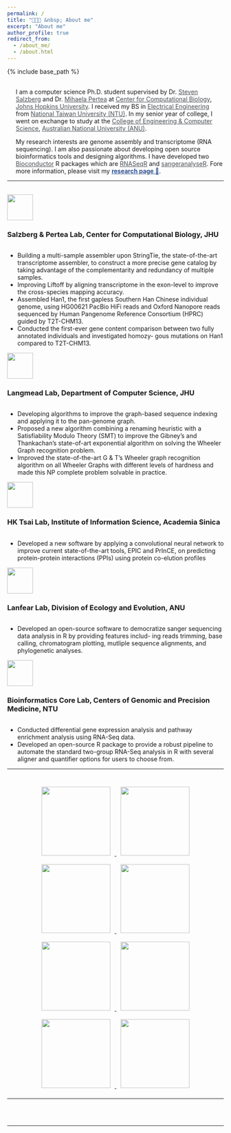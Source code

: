 ```yaml
---
permalink: /
title: "🧑🏻‍💻 &nbsp; About me"
excerpt: "About me"
author_profile: true
redirect_from:
  - /about_me/
  - /about.html
---
```

{% include base_path %}

<div style="margin-left:20px; margin-top:30px; pointer-events: all;
z-index:100;">
  <p>
    I am a computer science Ph.D. student supervised by Dr. <a target="_blank"  href="https://scholar.google.com/citations?user=sUVeH-4AAAAJ&hl=en" style="color:#4A4F53">Steven Salzberg</a> and Dr. <a target="_blank"  href="https://scholar.google.com/citations?user=fKjqGyEAAAAJ&hl=en" style="color:#4A4F53">Mihaela Pertea</a> at <a target="_blank"  href="https://ccb.jhu.edu" style="color:#4A4F53">Center for Computational Biology</a>, <a target="_blank"  href="https://www.jhu.edu" style="color:#4A4F53">Johns Hopkins University</a>. I received my BS in <a target="_blank"  href="https://web.ee.ntu.edu.tw/eng/index.php" style="color:#4A4F53">Electrical Engineering</a> from <a target="_blank"  href="https://www.ntu.edu.tw/english/index.html" style="color:#4A4F53">National Taiwan University (NTU)</a>. In my senior year of college, I went on exchange to study at the <a target="_blank" href="https://cecs.anu.edu.au" style="color:#4A4F53">College of Engineering & Computer Science</a>, <a target="_blank"  href="https://www.anu.edu.au" style="color:#4A4F53">Australian National University (ANU)</a>.
  </p>

  <p>
    My research interests are genome assembly and transcriptome (RNA sequencing). I am also passionate about developing open source bioinformatics tools and designing algorithms. I have developed two <a target="_blank"  href="https://www.bioconductor.org" style="color:#4A4F53" >Bioconductor</a> R packages which are <a target="_blank"  href="https://bioconductor.org/packages/release/bioc/html/RNASeqR.html" style="color:#4A4F53" >RNASeqR</a> and <a target="_blank"  href="https://bioconductor.org/packages/release/bioc/html/sangeranalyseR.html" style="color:#4A4F53" >sangeranalyseR</a>. Fore more information, please visit my <a target="_blank"  href="https://kuanhao-chao.github.io/researches/" style="color:#2c508f"><b>research page 🔬</b></a>.
  </p>

</div>

<hr>
<br>

<div data-aos="fade-up" data-aos-duration="1500">
  <!-- <h2>Defining Dates</h2> -->
  <div id="myTimeline">
      <div data-vtdate="Aug 2021 - Present">
          <div class="row">
            <div class="column"><img class="pic" src="JHU_small.png" width="60"></div>
            <div class="column"><h3>Salzberg & Pertea Lab, Center for Computational Biology, JHU </h3></div>
          </div>
          <p>
          <ul>
            <li>Building a multi-sample assembler upon StringTie, the state-of-the-art transcriptome assembler, to construct a more
precise gene catalog by taking advantage of the complementarity and redundancy of multiple samples.</li>
            <li>Improving Liftoff by aligning transcriptome in the exon-level to improve the cross-species mapping accuracy.</li>
            <li>Assembled Han1, the first gapless Southern Han Chinese individual genome, using HG00621 PacBio HiFi reads and
Oxford Nanopore reads sequenced by Human Pangenome Reference Consortium (HPRC) guided by T2T-CHM13.</li>
            <li>Conducted the first-ever gene content comparison between two fully annotated individuals and investigated homozy-
gous mutations on Han1 compared to T2T-CHM13.</li>
          </ul>
          </p>
      </div>
      <div data-vtdate="Nov 2021 - Nov 2022">
          <div class="row">
            <div class="column"><img class="pic" src="{{base_path}}/images/JHU_small.png" width="60"></div>
            <div class="column"><h3>Langmead Lab, Department of Computer Science, JHU</h3></div>
          </div>
          <p>
            <ul>
              <li>Developing algorithms to improve the graph-based sequence indexing and applying it to the pan-genome graph.</li>
              <li>Proposed a new algorithm combining a renaming heuristic with a Satisfiability Modulo Theory (SMT) to improve the
Gibney’s and Thankachan’s state-of-art exponential algorithm on solving the Wheeler Graph recognition problem.</li>
              <li>Improved the state-of-the-art G & T’s Wheeler graph recognition algorithm on all Wheeler Graphs with different
levels of hardness and made this NP complete problem solvable in practice.</li>
            </ul>
          </p>
      </div>
      <div data-vtdate="Aug 2020 - Feb 2021">
          <div class="row">
            <div class="column"><img class="pic" src="{{base_path}}/images/iis_logo.png" width="60"></div>
            <div class="column"><h3>HK Tsai Lab, Institute of Information Science, Academia Sinica</h3></div>
          </div>
          <p>
            <ul>
              <li>Developed a new software by applying a convolutional neural network to improve current state-of-the-art tools, EPIC
and PrInCE, on predicting protein-protein interactions (PPIs) using protein co-elution profiles</li>
            </ul>
          </p> 
      </div>
      <div data-vtdate="Jul 2019 - Jul 2020">
          <div class="row">
            <div class="column"><img class="pic" src="{{base_path}}/images/anu_logo_small.png" width="60"></div>
            <div class="column"><h3>Lanfear Lab, Division of Ecology and Evolution, ANU</h3></div>
          </div>
          <p>
            <ul>
              <li>Developed an open-source software to democratize sanger sequencing data analysis in R by providing features includ-
ing reads trimming, base calling, chromatogram plotting, mutliple sequence alignments, and phylogenetic analyses.</li>
            </ul>
          </p> 
      </div>
      <div data-vtdate="Jan 2018 - Jul 2019">
          <div class="row">
            <div class="column"><img class="pic" src="{{base_path}}/images/NTU.png" width="60"></div>
            <div class="column"><h3>Bioinformatics Core Lab, Centers of Genomic and Precision Medicine, NTU</h3></div>
          </div>
          <p>
            <ul>
              <li>Conducted differential gene expression analysis and pathway enrichment analysis using RNA-Seq data.</li>
              <li>Developed an open-source R package to provide a robust pipeline to automate the standard two-group RNA-Seq
analysis in R with several aligner and quantifier options for users to choose from.</li>
            </ul>
          </p> 
      </div>
  </div><!-- End vt2 -->
</div>

<hr>
<br>

<div style="text-align: center; pointer-events: all; z-index:100;">
  <a target="_blank"  href="https://www.ntu.edu.tw/english/index.html">
    <img src="/images/NTU.png" style="height:160px; width: 160px; margin: 10px">
  </a>
  <a target="_blank"  href="https://web.ee.ntu.edu.tw/eng/index.php">
    <img src="/images/NTU_EECS.png" style="height:160px; width: 160px; margin: 10px">
  </a>
  <a target="_blank"  href="https://www.sinica.edu.tw/en">
    <img src="/images/AS_logo.png" style="height:160px; width: 160px; margin: 10px">
  </a>
  <a target="_blank"  href="https://www.iis.sinica.edu.tw/index_en.html" >
    <img src="/images/iis_logo.jpg" style="height:160px; width: 160px; margin: 10px">
  </a>
  <a target="_blank"  href="https://www.anu.edu.au/">
    <img src="/images/anu_logo_small.png" style="height:160px; width: 160px; margin: 10px">
  </a>
  <a target="_blank"  href="http://www.robertlanfear.com/">
    <img src="/images/ANU_Biology.jpg" style="height:160px; width: 160px; margin: 10px">
  </a>
  <a target="_blank"  href="https://bits.iis.sinica.edu.tw/">
    <img src="/images/BIOIT.png" style="height:160px; width: 160px; margin: 10px">
  </a>
  <a target="_blank"  href="http://www.cgm.ntu.edu.tw/web/index/index.jsp?lang=en">
    <img src="/images/CGM_LOGO.png" style="height:160px; width: 160px; margin: 10px">
  </a>
</div>
<hr>
<br><br>

<script type="text/javascript" id="clustrmaps" src="//clustrmaps.com/map_v2.js?d=SjhWAwqGLnloAclnIVxG6gxPA8DEX2yyW2VQlroVDWw&cl=ffffff&w=a" style="pointer-events: all; z-index:100;"></script>
<hr>
<br><br>
